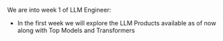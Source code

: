 We are into week 1 of LLM Engineer:
- In the first week we will explore the LLM Products available as of now along with Top Models and Transformers
